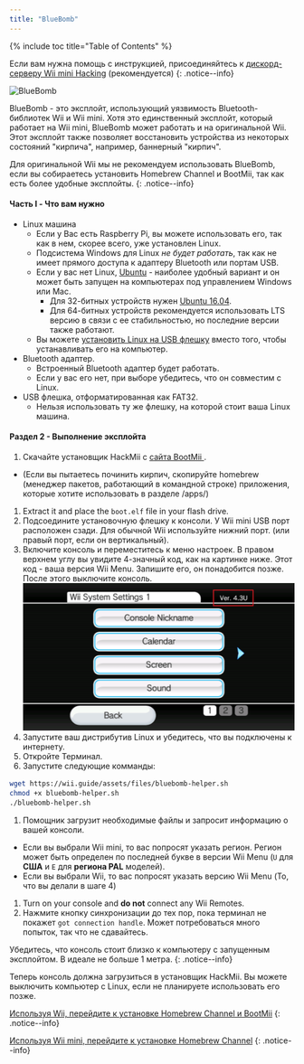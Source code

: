 ```yaml
---
title: "BlueBomb"
---
```


{% include toc title="Table of Contents" %}

Если вам нужна помощь с инструкцией, присоединяйтесь к [дискорд-серверу Wii mini Hacking](https://discord.gg/6ryxnkS) (рекомендуется)
{: .notice--info}

![BlueBomb](/images/bluebomb.png)

BlueBomb - это эксплойт, использующий уязвимость Bluetooth-библиотек Wii и Wii mini. Хотя это единственный эксплойт, который работает на Wii mini, BlueBomb может работать и на оригинальной Wii. Этот эксплойт также позволяет восстановить устройства из некоторых состояний "кирпича", например, баннерный "кирпич".

Для оригинальной Wii мы не рекомендуем использовать BlueBomb, если вы собираетесь установить Homebrew Channel и BootMii, так как есть более удобные эксплойты.
{: .notice--info}

#### Часть I - Что вам нужно
- Linux машина
  - Если у Вас есть Raspberry Pi, вы можете использовать его, так как в нем, скорее всего, уже установлен Linux.
  - Подсистема Windows для Linux *не будет работать*, так как не имеет прямого доступа к адаптеру Bluetooth или портам USB.
  - Если у вас нет Linux, [Ubuntu](https://ubuntu.com/download/desktop) - наиболее удобный вариант и он может быть запущен на компьютерах под управлением Windows или Mac.
    - Для 32-битных устройств нужен [Ubuntu 16.04](http://releases.ubuntu.com/16.04/).
    - Для 64-битных устройств рекомендуется использовать LTS версию в связи с ее стабильностью, но последние версии также работают.
  - Вы можете [ установить Linux на USB флешку](https://ubuntu.com/tutorials/tutorial-create-a-usb-stick-on-windows#1-overview) вместо того, чтобы устанавливать его на компьютер.
- Bluetooth адаптер.
  - Встроенный Bluetooth адаптер будет работать.
  - Если у вас его нет, при выборе убедитесь, что он совместим с Linux.
- USB флешка, отформатированная как FAT32.
  - Нельзя использовать ту же флешку, на которой стоит ваша Linux машина.

#### Раздел 2 - Выполнение эксплойта
1. Скачайте установщик HackMii с [сайта BootMii ](https://bootmii.org/download/).
- (Если вы пытаетесь починить кирпич, скопируйте homebrew (менеджер пакетов, работающий в командной строке) приложения, которые хотите использовать в разделе /apps/)
1. Extract it and place the `boot.elf` file in your flash drive.
1. Подсоедините установочную флешку к консоли. У Wii mini USB порт расположен сзади. Для обычной Wii используйте нижний порт. (или правый порт, если он вертикальный).
1. Включите консоль и переместитесь к меню настроек. В правом верхнем углу вы увидите 4-значный код, как на картинке ниже. Этот код - ваша версия Wii Menu. Запишите его, он понадобится позже. После этого выключите консоль. ![SystemMenuVersion](/images/Wii/SystemMenuVersion.png)
1. Запустите ваш дистрибутив Linux и убедитесь, что вы подключены к интернету.
1. Откройте Терминал.
1. Запустите следующие комманды:
```bash
wget https://wii.guide/assets/files/bluebomb-helper.sh
chmod +x bluebomb-helper.sh
./bluebomb-helper.sh
```
1. Помощник загрузит необходимые файлы и запросит информацию о вашей консоли.
  - Если вы выбрали Wii mini, то вас попросят указать регион. Регион может быть определен по последней букве в версии Wii Menu (`U` для **США** и `E` для **региона PAL** моделей).
  - Если вы выбрали Wii, то вас попросят указать версию Wii Menu (То, что вы делали в шаге 4)
1. Turn on your console and **do not** connect any Wii Remotes.
1. Нажмите кнопку синхронизации до тех пор, пока терминал не покажет `got connection handle`. Может потребоваться много попыток, так что не сдавайтесь.

Убедитесь, что консоль стоит близко к компьютеру с запущенным эксплойтом. В идеале не больше 1 метра.
{: .notice--info}

Теперь консоль должна загрузиться в установщик HackMii. Вы можете выключить компьютер с Linux, если не планируете использовать его позже.

[Используя Wii, перейдите к установке Homebrew Channel и BootMii](hbc)
{: .notice--info}

[Используя Wii mini, перейдите к установке Homebrew Channel](hbc-mini)
{: .notice--info}
